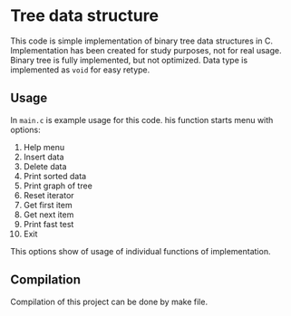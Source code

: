# Tree data structure

This code is simple implementation of binary tree data structures in C. Implementation has been created for study purposes, not for real usage. Binary tree is fully implemented, but not optimized. Data type is implemented as `void` for easy retype.

## Usage

In `main.c` is example usage for this code. his function starts menu with options:

1. Help menu
2. Insert data
3. Delete data
4. Print sorted data
5. Print graph of tree
6. Reset iterator
7. Get first item
8. Get next item
9. Print fast test
10. Exit

This options show of usage of individual functions of implementation.

## Compilation

Compilation of this project can be done by make file.
